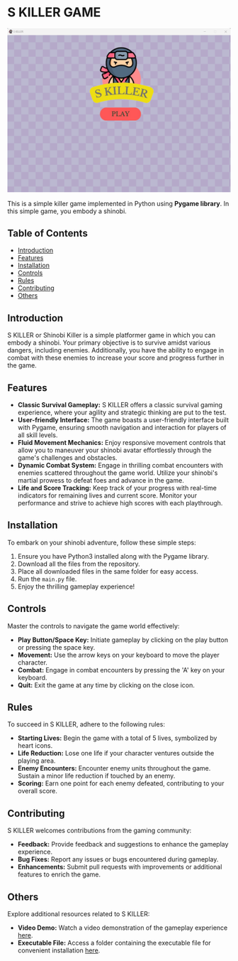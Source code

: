 # S KILLER GAME

![S KILLER GAME screenshot](screenshot.png)

This is a simple killer game implemented in Python using **Pygame library**. In this simple game, you embody a shinobi.

## Table of Contents
- [Introduction](#introduction)
- [Features](#features)
- [Installation](#installation)
- [Controls](#controls)
- [Rules](#rules)
- [Contributing](#contributing)
- [Others](#others)

## Introduction
S KILLER or Shinobi Killer is a simple platformer game in which you can embody a shinobi. Your primary objective is to survive amidst various dangers, including enemies. Additionally, you have the ability to engage in combat with these enemies to increase your score and progress further in the game.

## Features

- **Classic Survival Gameplay:** S KILLER offers a classic survival gaming experience, where your agility and strategic thinking are put to the test.
- **User-friendly Interface:** The game boasts a user-friendly interface built with Pygame, ensuring smooth navigation and interaction for players of all skill levels.
- **Fluid Movement Mechanics:** Enjoy responsive movement controls that allow you to maneuver your shinobi avatar effortlessly through the game's challenges and obstacles.
- **Dynamic Combat System:** Engage in thrilling combat encounters with enemies scattered throughout the game world. Utilize your shinobi's martial prowess to defeat foes and advance in the game.
- **Life and Score Tracking:** Keep track of your progress with real-time indicators for remaining lives and current score. Monitor your performance and strive to achieve high scores with each playthrough.

## Installation
To embark on your shinobi adventure, follow these simple steps:
1. Ensure you have Python3 installed along with the Pygame library.
2. Download all the files from the repository.
3. Place all downloaded files in the same folder for easy access.
4. Run the `main.py` file.
5. Enjoy the thrilling gameplay experience!

## Controls
Master the controls to navigate the game world effectively:
- **Play Button/Space Key:** Initiate gameplay by clicking on the play button or pressing the space key.
- **Movement:** Use the arrow keys on your keyboard to move the player character.
- **Combat:** Engage in combat encounters by pressing the 'A' key on your keyboard.
- **Quit:** Exit the game at any time by clicking on the close icon.

## Rules 
To succeed in S KILLER, adhere to the following rules:
- **Starting Lives:** Begin the game with a total of 5 lives, symbolized by heart icons.
- **Life Reduction:** Lose one life if your character ventures outside the playing area.
- **Enemy Encounters:** Encounter enemy units throughout the game. Sustain a minor life reduction if touched by an enemy.
- **Scoring:** Earn one point for each enemy defeated, contributing to your overall score.

## Contributing
S KILLER welcomes contributions from the gaming community:
- **Feedback:** Provide feedback and suggestions to enhance the gameplay experience.
- **Bug Fixes:** Report any issues or bugs encountered during gameplay.
- **Enhancements:** Submit pull requests with improvements or additional features to enrich the game.

## Others 
Explore additional resources related to S KILLER:
- **Video Demo:** Watch a video demonstration of the gameplay experience [here](https://www.youtube.com/watch?v=SLT2Xq3L7jg).
- **Executable File:** Access a folder containing the executable file for convenient installation [here](https://drive.google.com/drive/folders/1Bbj8UocrM8y-QTQmxsdpr_huQWqLU0Rz?usp=sharing).
